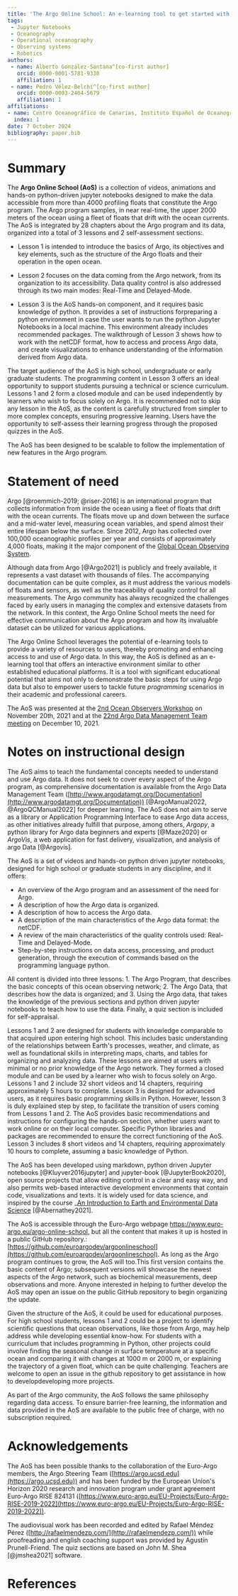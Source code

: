 ```yaml
---
title: 'The Argo Online School: An e-learning tool to get started with Argo'
tags:
 - Jupyter Notebooks
 - Oceanography
 - Operational oceanography
 - Observing systems
 - Robotics
authors:
 - name: Alberto González-Santana^[co-first author]
   orcid: 0000-0001-5781-9330
   affiliation: 1
 - name: Pedro Vélez-Belchí^[co-first author]
   orcid: 0000-0003-2404-5679
   affiliation: 1
affiliations:
- name: Centro Oceanográfico de Canarias, Instituto Español de Oceanografía (IEO - CSIC)
  index: 1
date: 7 October 2024
bibliography: paper.bib
---
```


# Summary

The **Argo Online School (AoS)** is a collection of videos, animations and hands-on python-driven jupyter notebooks designed to make the data accessible from more than 4000 profiling floats that constitute the Argo program. The Argo program samples, in near real-time, the upper 2000 meters of the ocean using a fleet of floats that drift with the ocean currents. The AoS is integrated by 28 chapters about the Argo program and its data, organized into a total of 3 lessons and 2 self-assessment sections:

* Lesson 1 is intended to introduce the basics of Argo, its objectives and key elements, such as the structure of the Argo floats and their operation in the open ocean.

* Lesson 2 focuses on the data coming from the Argo network, from its organization to its accessibility. Data quality control is also addressed through its two main modes: Real-Time and Delayed-Mode.

* Lesson 3 is the AoS hands-on component, and it requires basic knowledge of python. It provides a set of instructions forpreparing a python environment in case the user wants to run the python Jupyter Notebooks in a local machine. This environment already includes recommended packages. The walkthrough of Lesson 3 shows how to work with the netCDF format, how to access and process Argo data, and create visualizations to enhance understanding of the information derived from Argo data.

The target audience of the AoS is high school, undergraduate or early graduate students. The programming content in Lesson 3 offers an ideal opportunity to support students pursuing a technical or science curriculum. Lessons 1 and 2 form a closed module and can be used independently by learners who wish to focus solely on Argo. It is recommended not to skip any lesson in the AoS, as the content is carefully structured from simpler to more complex concepts, ensuring progressive learning. Users have the opportunity to self-assess their learning progress through the proposed quizzes in the AoS.

The AoS has been designed to be scalable to follow the implementation of new features in the Argo program.

# Statement of need

Argo [@roemmich-2019; @riser-2016] is an international program that collects information from inside the ocean using a fleet of floats that drift with the ocean currents. The floats move up and down between the surface and a mid-water level, measuring ocean variables, and spend almost their entire lifespan below the surface. Since 2012, Argo has collected over 100,000 oceanographic profiles per year and consists of approximately 4,000 floats, making it the major component of the [Global Ocean Observing System](https://www.goosocean.org/).

Although data from Argo [@Argo2021] is publicly and freely available, it represents a vast dataset with thousands of files. The accompanying documentation can be quite complex, as it must address the various models of floats and sensors, as well as the traceability of quality control for all measurements. The Argo community has always recognized the challenges faced by early users in managing the complex and extensive datasets from the network. In this context, the Argo Online School meets the need for effective communication about the Argo program and how its invaluable dataset can be utilized for various applications.

The Argo Online School leverages the potential of e-learning tools to provide a variety of resources to users, thereby promoting and enhancing access to and use of Argo data. In this way, the AoS is defined as an e-learning tool that offers an interactive environment similar to other established educational platforms. It is a tool with significant educational potential that aims not only to demonstrate the basic steps for using Argo data but also to empower users to tackle future _programming_ scenarios in their academic and professional careers.

The AoS was presented at the [2nd Ocean Observers Workshop](https://bit.ly/3pUChmJ) on November 20th, 2021  and at the [22nd Argo Data Management Team meeting](https://bit.ly/3e39rLL) on December 10, 2021.

# Notes on instructional design

The AoS aims to teach the fundamental concepts needed to understand and use Argo data. It does not seek to cover every aspect of the Argo program, as comprehensive documentation is available from the Argo Data Management Team ([http://www.argodatamgt.org/Documentation](http://www.argodatamgt.org/Documentation)) [@ArgoManual2022, @ArgoQCManual2022] for deeper learning. The AoS does not aim to serve as a library or Application Programming Interface to ease Argo data access, as other initiatives already fulfill that purpose, among others, *Argopy*, a python library for Argo data beginners and experts [@Maze2020] or  *ArgoVis*, a web application for fast delivery, visualization, and analysis of argo Data [@Argovis].

The AoS is a set of videos and hands-on python driven jupyter notebooks, designed for high school or graduate students in any discipline, and it offers:

* An overview of the Argo program and an assessment of the need for Argo.
* A description of how the Argo data is organized.
* A description of how to access the Argo data.
* A description of the main characteristics of the Argo data format: the netCDF.
* A review of the main characteristics of the quality controls used: Real-Time and Delayed-Mode.
* Step-by-step instructions on data access, processing, and product generation, through the execution of commands based on the programming language python.

All content is divided into three lessons: 1. The Argo Program, that describes the basic concepts of this ocean observing network; 2. The Argo Data, that describes how the data is organized; and 3. Using the Argo data, that takes the knowledge of the previous sections and python driven jupyter notebooks to teach how to use the data. Finally, a quiz section is included for self-appraisal.

Lessons 1 and 2 are designed for students with knowledge comparable to that acquired upon entering high school. This includes basic understanding of the relationships between Earth's processes, weather, and climate, as well as foundational skills in interpreting maps, charts, and tables for organizing and analyzing data. These lessons are aimed at users with minimal or no prior knowledge of the Argo network. They formed a closed module and can be used by a learner who wish to focus solely on Argo. Lessons 1 and 2 include 32 short videos and 14 chapters, requiring approximately 5 hours to complete. Lesson 3 is designed for advanced users, as it requires basic programming skills in Python. However, lesson 3 is duly explained step by step, to facilitate the transition of users coming from Lessons 1 and 2. The AoS provides basic recommendations and instructions for configuring the hands-on section, whether users want to work online or on their local computer. Specific Python libraries and packages are recommended to ensure the correct functioning of the AoS. Lesson 3 includes 8 short videos and 14 chapters, requiring approximately 10 hours to complete, assuming a basic knowledge of Python.

The AoS has been developed using markdown, python driven Jupyter notebooks [@Kluyver2016jupyter] and jupyter-book [@JupyterBook2020], open source projects that allow editing control in a clear and easy way, and also permits web-based interactive development environments that contain code, visualizations and texts. It is widely used for data science, and inspired by the course _[An Introduction to Earth and Environmental Data Science](https://earth-env-data-science.github.io/intro.html) [@Abernathey2021]. 

The AoS is accessible through the Euro-Argo webpage https://www.euro-argo.eu/argo-online-school, but all the content that makes it up is hosted in a public GitHub repository.: [https://github.com/euroargodev/argoonlineschool](https://github.com/euroargodev/argoonlineschool). As long as the Argo program continues to grow, the AoS will too.This first version contains the basic content of Argo; subsequent versions will showcase the newest aspects of the Argo network, such as biochemical measurements, deep observations and more. Anyone interested in helping to further develop the AoS may open an issue on the public GitHub repository to begin organizing the update.

Given the structure of the AoS, it could be used for educational purposes. For high school students, lessons 1 and 2 could be a project to identify scientific questions that ocean observations, like those from Argo, may help address while developing essential know-how.  For students with a curriculum that includes programming in Python, other projects could involve finding the seasonal change in surface temperature at a specific ocean and comparing it with changes at 1000 m or 2000 m, or explaining the trajectory of a given float, which can be quite challenging.  Teachers are welcome to open an issue in the github repository to get assistance in how to developdeveloping more projects.

As part of the Argo community, the AoS follows the same philosophy regarding data access. To ensure barrier-free learning, the information and data provided in the AoS are available to the public free of charge, with no subscription required.

# Acknowledgements

The AoS has been possible thanks to the collaboration of the Euro-Argo members, the Argo Steering Team ([https://argo.ucsd.edu](https://argo.ucsd.edu)) and has been funded by the European Union's Horizon 2020 research and innovation program under grant agreement Euro-Argo RISE 824131 ([https://www.euro-argo.eu/EU-Projects/Euro-Argo-RISE-2019-2022](https://www.euro-argo.eu/EU-Projects/Euro-Argo-RISE-2019-2022)).

The audiovisual work has been recorded and edited by Rafael Méndez Pérez ([http://rafaelmendezp.com/](http://rafaelmendezp.com/)) while proofreading and english coaching support was provided by Agustín Prunell-Friend. The quiz sections are based on John M. Shea [@jmshea2021] software.

# References